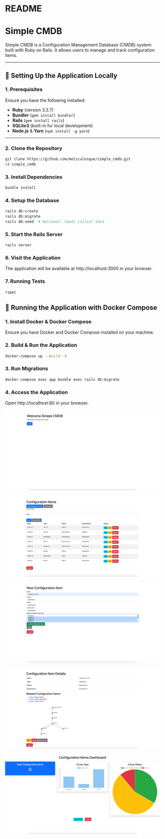 # README

# Simple CMDB

Simple CMDB is a Configuration Management Database (CMDB) system built with Ruby on Rails. It allows users to manage and track configuration items.

---

## 🚀 Setting Up the Application Locally

### **1. Prerequisites**
Ensure you have the following installed:
- **Ruby** (version 3.3.7)
- **Bundler** (`gem install bundler`)
- **Rails** (`gem install rails`)
- **SQLite3** (built-in for local development)
- **Node.js** & **Yarn** (`npm install -g yarn`)

---

### **2. Clone the Repository**
```sh
git clone https://github.com/meticulesque/simple_cmdb.git
cd simple_cmdb
```

### **3. Install Dependencies**
```sh
bundle install
```

### **4. Setup the Database**
```sh
rails db:create
rails db:migrate
rails db:seed  # Optional: Seeds initial data
```

### **5. Start the Rails Server**
```sh
rails server
```

### **6. Visit the Application**
The application will be available at http://localhost:3000 in your browser.


### **7. Running Tests**
```sh
rspec
```

## 🐳 Running the Application with Docker Compose

### 1. Install Docker & Docker Compose
Ensure you have Docker and Docker Compose installed on your machine.

### 2. Build & Run the Application
```sh
docker-compose up --build -d
```

### 3. Run Migrations
```sh
docker-compose exec app bundle exec rails db:migrate
```

### 4. Access the Application
Open http://localhost:80 in your browser.


![img.png](img.png)

![img_1.png](img_1.png)

![img_2.png](img_2.png)

![img_3.png](img_3.png)

![img_4.png](img_4.png)

